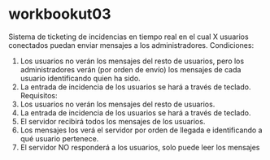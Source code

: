 # workbookut03

Sistema de ticketing de incidencias en tiempo real en el cual X usuarios conectados puedan enviar mensajes a los administradores.
Condiciones:
1.	Los usuarios no verán los mensajes del resto de usuarios, pero los administradores verán (por orden de envío) los mensajes de cada usuario identificando quien ha sido.
2.	La entrada de incidencia de los usuarios se hará a través de teclado.
Requisitos:
1.	Los usuarios no verán los mensajes del resto de usuarios.
2.	La entrada de incidencia de los usuarios se hará a través de teclado.
3.	El servidor recibirá todos los mensajes de los usuarios.
4.	Los mensajes los verá el servidor por orden de llegada e identificando a qué usuario pertenece.
5.	El servidor NO responderá a los usuarios, solo puede leer los mensajes
